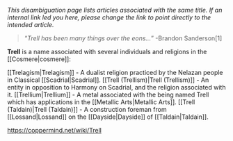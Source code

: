*This disambiguation page lists articles associated with the same title.  If an internal link led you here, please change the link to point directly to the intended article.*

>“*Trell has been many things over the eons...*”
\-Brandon Sanderson[1]

**Trell** is a name associated with several individuals and religions in the [[Cosmere\|cosmere]]:

[[Trelagism\|Trelagism]] - A dualist religion practiced by the Nelazan people in Classical [[Scadrial\|Scadrial]].
[[Trell (Trellism)\|Trell (Trellism)]] - An entity in opposition to Harmony on Scadrial, and the religion associated with it.
[[Trellium\|Trellium]] - A metal associated with the being named Trell which has applications in the [[Metallic Arts\|Metallic Arts]].
[[Trell (Taldain)\|Trell (Taldain)]] - A construction foreman from [[Lossand\|Lossand]] on the [[Dayside\|Dayside]] of [[Taldain\|Taldain]].


https://coppermind.net/wiki/Trell